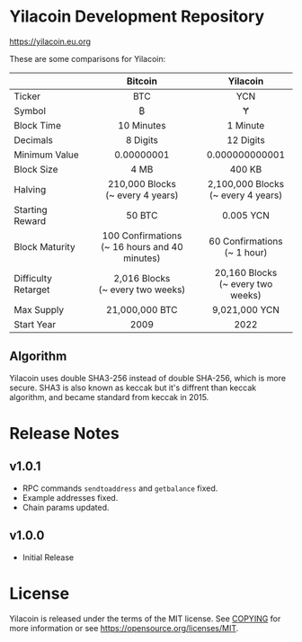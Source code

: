 Yilacoin Development Repository
=====================================

https://yilacoin.eu.org

These are some comparisons for Yilacoin:

|                      | Bitcoin                                         | Yilacoin                                 |
| :----                |     :---:                                       |       :----:                             |
| Ticker               | BTC                                             | YCN                                      |
| Symbol               | ₿                                               | Ɏ                                        |
| Block Time           | 10 Minutes                                      | 1 Minute                                 |
| Decimals             | 8 Digits                                        | 12 Digits                                |
| Minimum Value        | 0.00000001                                      | 0.000000000001                           |
| Block Size           | 4 MB                                            | 400 KB                                   |
| Halving              | 210,000 Blocks<br>(~ every 4 years)             | 2,100,000 Blocks<br>(~ every 4 years)    |
| Starting Reward      | 50 BTC                                          | 0.005 YCN                                |
| Block Maturity       | 100 Confirmations<br>(~ 16 hours and 40 minutes)| 60 Confirmations<br>(~ 1 hour)           |
| Difficulty Retarget  | 2,016 Blocks<br>(~ every two weeks)             | 20,160 Blocks<br>(~ every two weeks)     |
| Max Supply           | 21,000,000 BTC                                  | 9,021,000 YCN                            |
| Start Year           | 2009                                            | 2022                                     |

Algorithm
-------
Yilacoin uses double SHA3-256 instead of double SHA-256, which is more secure. SHA3 is also known as keccak but it's diffrent than keccak algorithm, and became standard from keccak in 2015.

Release Notes
=======

v1.0.1
-------
* RPC commands `sendtoaddress` and `getbalance` fixed.
* Example addresses fixed.
* Chain params updated.

v1.0.0
-------
* Initial Release

License
=======

Yilacoin is released under the terms of the MIT license. See [COPYING](COPYING) for more
information or see https://opensource.org/licenses/MIT.

